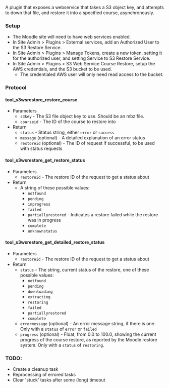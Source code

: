 A plugin that exposes a webservice that takes a S3 object key, and attempts to down that file, and restore it into a specified course, asynchronously.

### Setup
* The Moodle site will need to have web services enabled.
* In Site Admin > Plugins > External services, add an Authorized User to the S3 Restore Service.
* In Site Admin > Plugins > Manage Tokens, create a new token, setting it for the authorized user, and setting Service to S3 Restore Service.
* In Site Admin > Plugins > S3 Web Service Course Restore, setup the AWS credentials, and the S3 bucket to be used.
    * The credentialed AWS user will only need read access to the bucket.

### Protocol

#### tool_s3wsrestore_restore_course
* Parameters
    * `s3key` - The S3 file object key to use. Should be an mbz file.
    * `courseid` - The ID of the course to restore into
* Return
    * `status` - Status string, either `error` or `success`
    * `message` (optional) - A detailed explanation of an error status
    * `restoreid` (optional) - The ID of request if successful, to be used with status requests

#### tool_s3wsrestore_get_restore_status
* Parameters
    * `restoreid` - The restore ID of the request to get a status about
* Return
    * A string of these possible values:
        * `notfound`
        * `pending`
        * `inprogress`
        * `failed`
        * `partiallyrestored` - Indicates a restore failed while the restore was in progress
        * `complete`
        * `unknownstatus`

#### tool_s3wsrestore_get_detailed_restore_status
* Parameters
    * `restoreid` - The restore ID of the request to get a status about
* Return
    * `status` - The string, current status of the restore, one of these possible values:
        * `notfound`
        * `pending`
        * `downloading`
        * `extracting`
        * `restoring`
        * `failed`
        * `partiallyrestored`
        * `complete`
    * `errormessage` (optional) - An error message string, if there is one. Only with a `status` of `error` or `failed`
    * `progress` (optional) - Float, from 0.0 to 100.0, showing the current progress of the course restore, as reported by the Moodle restore system. Only with a `status` of `restoring`.

### TODO:
* Create a cleanup task
* Reprocessing of errored tasks
* Clear 'stuck' tasks after some (long) timeout
